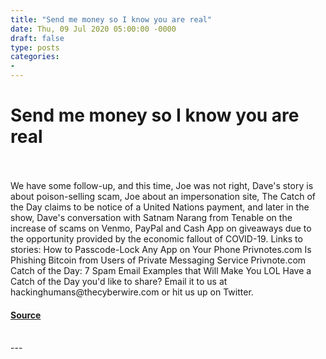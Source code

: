 ```yaml
---
title: "Send me money so I know you are real"
date: Thu, 09 Jul 2020 05:00:00 -0000
draft: false
type: posts
categories: 
- 
---
```

# Send me money so I know you are real

<br/>

<br/>
We have some follow-up, and this time, Joe was not right, Dave's story is about poison-selling scam, Joe about an impersonation site, The Catch of the Day claims to be notice of a United Nations payment, and later in the show, Dave's conversation with Satnam Narang from Tenable on the increase of scams on Venmo, PayPal and Cash App on giveaways due to the opportunity provided by the economic fallout of COVID-19. Links to stories: How to Passcode-Lock Any App on Your Phone Privnotes.com Is Phishing Bitcoin from Users of Private Messaging Service Privnote.com Catch of the Day: 7 Spam Email Examples that Will Make You LOL Have a Catch of the Day you'd like to share? Email it to us at hackinghumans@thecyberwire.com or hit us up on Twitter.

#### [Source](https://thecyberwire.com/podcasts/hacking-humans/106/notes)

<br/>
---

